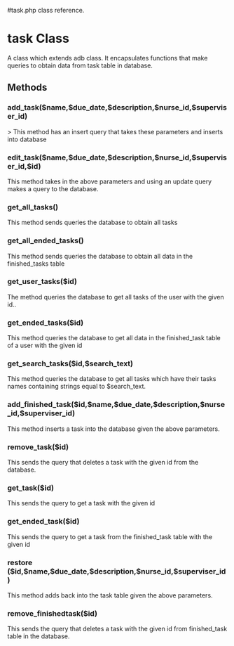 #task.php class reference.
<h1>task Class</h1>
A class which extends adb class. It encapsulates functions that make queries to obtain data from task table in database.

<h2>Methods</h2>

<h3>add_task($name,$due_date,$description,$nurse_id,$superviser_id)</h3>
> This method has an insert query that takes these parameters and inserts into database

<h3>edit_task($name,$due_date,$description,$nurse_id,$superviser_id,$id)</h3>

This method takes in the above parameters and using an update query makes a query to the database.

<h3>get_all_tasks()</h3>

This method sends queries the database to obtain all tasks

<h3>get_all_ended_tasks()</h3>

This method sends queries the database to obtain all data in the finished\_tasks table

<h3>get_user_tasks($id)</h3>

The method queries the database to get all tasks of the user with the given id..

<h3>get_ended_tasks($id)</h3>

This method queries the database to get all data in the finished\_task table of a user with the given id

<h3>get_search_tasks($id,$search_text)</h3>

This method queries the database to get all tasks which have their tasks names containing strings equal to $search\_text.

<h3>add_finished_task($id,$name,$due_date,$description,$nurse_id,$superviser_id)</h3>

This method inserts a task into the database given the above parameters.

<h3>remove_task($id)</h3>

This sends the query that deletes a task with the given id from the database.

<h3>get_task($id)</h3>

This sends the query to get a task with the given id

<h3>get_ended_task($id)</h3>

This sends the query to get a task from the finished\_task table with the given id

<h3>restore ($id,$name,$due_date,$description,$nurse_id,$superviser_id)</h3>

This method adds back into the task table given the above parameters.

<h3>remove_finishedtask($id)</h3>

This sends the query that deletes a task with the given id from finished\_task table in the database.
